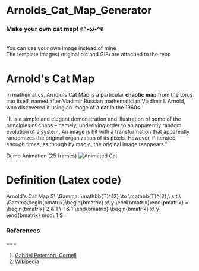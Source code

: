 # Arnolds_Cat_Map_Generator

### Make your own cat map!  ฅ^•ω•^ฅ
<br>You can use your own image instead of mine 
<br>The template images( original pic and GIF) are attached to the repo

Arnold's Cat Map
===

In mathematics, Arnold's Cat Map is a particular **chaotic map** from the torus into itself, named after Vladimir  Russian mathematician Vladimir I. Arnold, who discovered it using an image of a **cat** in the 1960s.

"It is a simple and elegant demonstration and illustration of some of the principles of chaos – namely, underlying order to an apparently random evolution of a system. An image is hit with a transformation that apparently randomizes the original organization of its pixels. However, if iterated enough times, as though by magic, the original image reappears." 

Demo Animation (25 frames)
![Animated Cat](Catmap.gif)

Definition (Latex code)
===
Arnold's Cat Map $\ \Gamma: \mathbb{T}^{2} \to \mathbb{T}^{2},\\ s.t.\  \Gamma\begin{pmatrix}\begin{bmatrix}
x\\
y
\end{bmatrix}\end{pmatrix} 
= \begin{bmatrix}
2 & 1 \\
1 & 1
\end{bmatrix}
\begin{bmatrix}
x\\
y
\end{bmatrix}
mod\ 1
$

### References
===
 1. [Gabriel Peterson, Cornell](https://www.math.uh.edu/~schiu/2017summerLinearAlgebraLab/Lecture_note/lecture7_catmap.pdf)
 2. [Wikipedia](https://en.wikipedia.org/wiki/Arnold%27s_cat_map)
